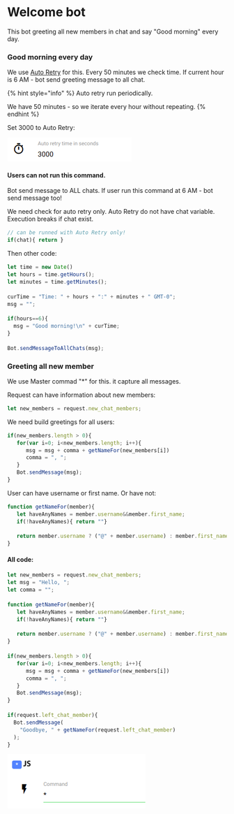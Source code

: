 # Welcome bot

This bot greeting all new members in chat and say "Good morning" every day.

### Good morning every day

We use [Auto Retry](https://help.bots.business/commands/auto-retry) for this. Every 50 minutes we check time. If current hour is 6 AM - bot send greeting message to all chat.

{% hint style="info" %}
Auto retry run periodically.

We have 50 minutes - so we iterate every hour without repeating.
{% endhint %}

Set 3000 to Auto Retry:

![](../.gitbook/assets/image%20%289%29.png)

#### Users can not run this command.

Bot send message to ALL chats. If user run this command at 6 AM - bot send message too! 

We need check for auto retry only. Auto Retry do not have chat variable. Execution breaks if chat exist.

```javascript
// can be runned with Auto Retry only!
if(chat){ return }
```

Then other code:

```javascript
let time = new Date()
let hours = time.getHours();
let minutes = time.getMinutes();

curTime = "Time: " + hours + ":" + minutes + " GMT-0";
msg = "";

if(hours==6){
  msg = "Good morning!\n" + curTime;
}

Bot.sendMessageToAllChats(msg);
```



### Greeting all new member

We use Master commad "\*" for this. it capture all messages.

Request can have information about new members:

```javascript
let new_members = request.new_chat_members;
```

We need build greetings for all users:

```javascript
if(new_members.length > 0){
   for(var i=0; i<new_members.length; i++){
      msg = msg + comma + getNameFor(new_members[i])
      comma = ", ";
   }
   Bot.sendMessage(msg);
}
```

User can have username or first name. Or have not:

```javascript
function getNameFor(member){
   let haveAnyNames = member.username&&member.first_name;
   if(!haveAnyNames){ return ""}

   return member.username ? ("@" + member.username) : member.first_name
}
```



#### All code: 

```javascript
let new_members = request.new_chat_members;
let msg = "Hello, ";
let comma = "";

function getNameFor(member){
   let haveAnyNames = member.username&&member.first_name;
   if(!haveAnyNames){ return ""}

   return member.username ? ("@" + member.username) : member.first_name
}

if(new_members.length > 0){
   for(var i=0; i<new_members.length; i++){
      msg = msg + comma + getNameFor(new_members[i])
      comma = ", ";
   }
   Bot.sendMessage(msg);
}

if(request.left_chat_member){
  Bot.sendMessage(
    "Goodbye, " + getNameFor(request.left_chat_member)
  );
}

```

![](../.gitbook/assets/image%20%2825%29.png)



